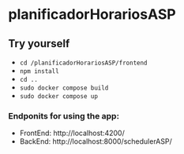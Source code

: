 # planificadorHorariosASP

## Try yourself
- `cd /planificadorHorariosASP/frontend`
- `npm install`
- `cd ..`
- `sudo docker compose build`
- `sudo docker compose up`
  
### Endponits for using the app:
- FrontEnd: http://localhost:4200/
- BackEnd: http://localhost:8000/schedulerASP/
